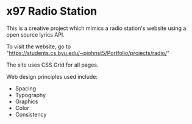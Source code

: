 # x97 Radio Station

This is a creative project which mimics a radio station's website using a open source lyrics API.

To visit the website, go to "https://students.cs.byu.edu/~pjohnst5/Portfolio/projects/radio/"

The site uses CSS Grid for all pages.


Web design principles used include:
* Spacing
* Typography
* Graphics
* Color 
* Consistency 
